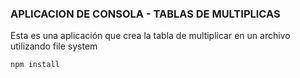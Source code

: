### APLICACION DE CONSOLA - TABLAS DE MULTIPLICAS


Esta es una aplicación que crea la tabla de multiplicar en un archivo utilizando file system


```
npm install
```